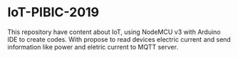 # IoT-PIBIC-2019
This repository have content about IoT, using NodeMCU v3 with Arduino IDE to create codes. With propose to read devices electric current and send information like power and eletric current to MQTT server.
